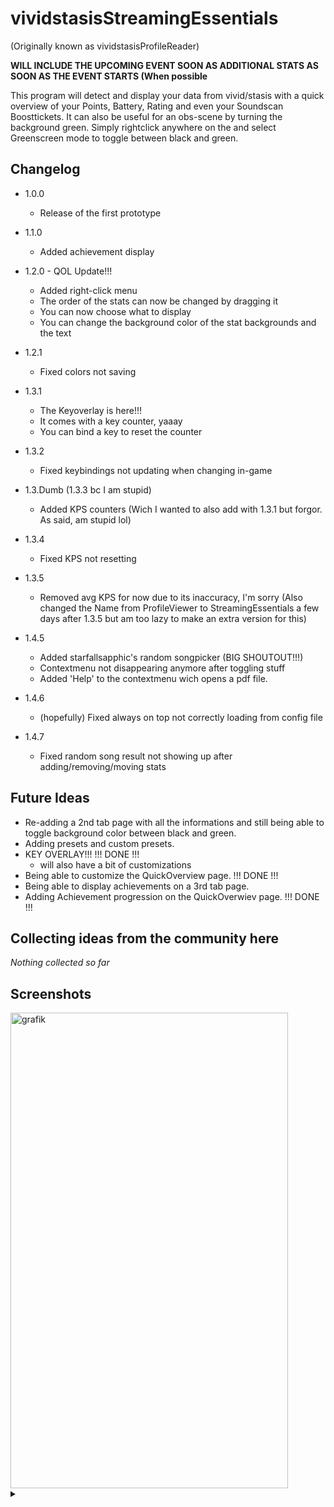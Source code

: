 # vividstasisStreamingEssentials
(Originally known as vividstasisProfileReader)

**WILL INCLUDE THE UPCOMING EVENT SOON AS ADDITIONAL STATS AS SOON AS THE EVENT STARTS (When possible**

This program will detect and display your data from vivid/stasis with a quick overview of your Points, Battery, Rating and even your Soundscan Boosttickets.
It can also be useful for an obs-scene by turning the background green.
Simply rightclick anywhere on the and select Greenscreen mode to toggle between black and green.

Changelog
------------------------------------
 - 1.0.0
    - Release of the first prototype
      

 - 1.1.0
    - Added achievement display
      

 - 1.2.0 - QOL Update!!!
   - Added right-click menu
   - The order of the stats can now be changed by dragging it
   - You can now choose what to display
   - You can change the background color of the stat backgrounds and the text
     

 - 1.2.1
    - Fixed colors not saving
      

 - 1.3.1
    - The Keyoverlay is here!!!
    - It comes with a key counter, yaaay
    - You can bind a key to reset the counter
      

  - 1.3.2
    - Fixed keybindings not updating when changing in-game
      
   
   - 1.3.Dumb (1.3.3 bc I am stupid)
     - Added KPS counters (Wich I wanted to also add with 1.3.1 but forgor. As said, am stupid lol)
       

   - 1.3.4
     - Fixed KPS not resetting
       

   - 1.3.5
     - Removed avg KPS for now due to its inaccuracy, I'm sorry
(Also changed the Name from ProfileViewer to StreamingEssentials a few days after 1.3.5 but am too lazy to make an extra version for this)

 - 1.4.5
    - Added starfallsapphic's random songpicker (BIG SHOUTOUT!!!)
    - Contextmenu not disappearing anymore after toggling stuff
    - Added 'Help' to the contextmenu wich opens a pdf file.

 - 1.4.6
    - (hopefully) Fixed always on top not correctly loading from config file
  
 - 1.4.7
    - Fixed random song result not showing up after adding/removing/moving stats


Future Ideas
------------------------------------
 - Re-adding a 2nd tab page with all the informations and still being able to toggle background color between black and green.
 - Adding presets and custom presets.
 - KEY OVERLAY!!! !!! DONE !!!
    - will also have a bit of customizations
 - Being able to customize the QuickOverview page.   !!! DONE !!!
 - Being able to display achievements on a 3rd tab page.
 - Adding Achievement progression on the QuickOverwiev page.   !!! DONE !!!

Collecting ideas from the community here
------------------------------------
*Nothing collected so far*

Screenshots
------------------------------------
<img width="444" height="761" alt="grafik" src="https://github.com/user-attachments/assets/457c6da8-6116-4b73-aae7-87079f001873" />


<details>
  <summary></summary>
  
 Trailer + showcase releasing soon on youtube (PolarStudios)
  
</details>
